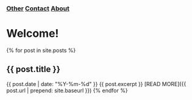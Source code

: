 ### [Other](other) [Contact](contact) [About](about)

# Welcome!

{% for post in site.posts %}
## {{ post.title }}
   
{{ post.date | date: "%Y-%m-%d" }}
{{ post.excerpt }}
[READ MORE]({{ post.url | prepend: site.baseurl }})
{% endfor %}
